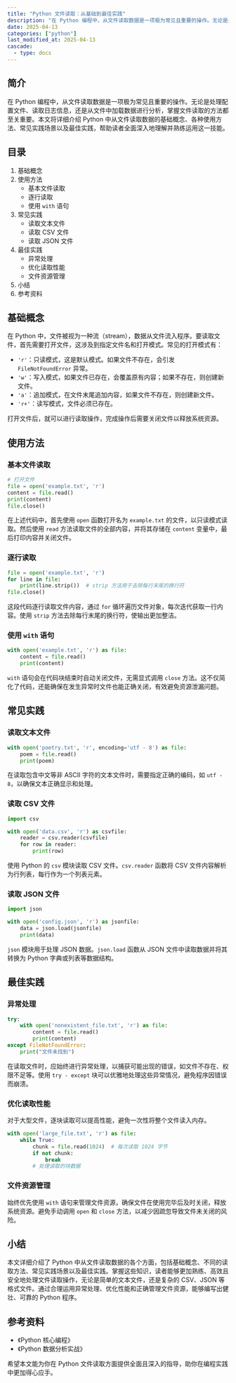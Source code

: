 ```yaml
---
title: "Python 文件读取：从基础到最佳实践"
description: "在 Python 编程中，从文件读取数据是一项极为常见且重要的操作。无论是处理配置文件、读取日志信息，还是从文件中加载数据进行分析，掌握文件读取的方法都至关重要。本文将详细介绍 Python 中从文件读取数据的基础概念、各种使用方法、常见实践场景以及最佳实践，帮助读者全面深入地理解并熟练运用这一技能。"
date: 2025-04-13
categories: ["python"]
last_modified_at: 2025-04-13
cascade:
  - type: docs
---
```



## 简介
在 Python 编程中，从文件读取数据是一项极为常见且重要的操作。无论是处理配置文件、读取日志信息，还是从文件中加载数据进行分析，掌握文件读取的方法都至关重要。本文将详细介绍 Python 中从文件读取数据的基础概念、各种使用方法、常见实践场景以及最佳实践，帮助读者全面深入地理解并熟练运用这一技能。

<!-- more -->
## 目录
1. 基础概念
2. 使用方法
    - 基本文件读取
    - 逐行读取
    - 使用 `with` 语句
3. 常见实践
    - 读取文本文件
    - 读取 CSV 文件
    - 读取 JSON 文件
4. 最佳实践
    - 异常处理
    - 优化读取性能
    - 文件资源管理
5. 小结
6. 参考资料

## 基础概念
在 Python 中，文件被视为一种流（stream），数据从文件流入程序。要读取文件，首先需要打开文件，这涉及到指定文件名和打开模式。常见的打开模式有：
- `'r'`：只读模式，这是默认模式。如果文件不存在，会引发 `FileNotFoundError` 异常。
- `'w'`：写入模式，如果文件已存在，会覆盖原有内容；如果不存在，则创建新文件。
- `'a'`：追加模式，在文件末尾追加内容，如果文件不存在，则创建新文件。
- `'r+'`：读写模式，文件必须已存在。

打开文件后，就可以进行读取操作，完成操作后需要关闭文件以释放系统资源。

## 使用方法
### 基本文件读取
```python
# 打开文件
file = open('example.txt', 'r')
content = file.read()
print(content)
file.close()
```
在上述代码中，首先使用 `open` 函数打开名为 `example.txt` 的文件，以只读模式读取。然后使用 `read` 方法读取文件的全部内容，并将其存储在 `content` 变量中，最后打印内容并关闭文件。

### 逐行读取
```python
file = open('example.txt', 'r')
for line in file:
    print(line.strip())  # strip 方法用于去除每行末尾的换行符
file.close()
```
这段代码逐行读取文件内容，通过 `for` 循环遍历文件对象，每次迭代获取一行内容。使用 `strip` 方法去除每行末尾的换行符，使输出更加整洁。

### 使用 `with` 语句
```python
with open('example.txt', 'r') as file:
    content = file.read()
    print(content)
```
`with` 语句会在代码块结束时自动关闭文件，无需显式调用 `close` 方法。这不仅简化了代码，还能确保在发生异常时文件也能正确关闭，有效避免资源泄漏问题。

## 常见实践
### 读取文本文件
```python
with open('poetry.txt', 'r', encoding='utf - 8') as file:
    poem = file.read()
    print(poem)
```
在读取包含中文等非 ASCII 字符的文本文件时，需要指定正确的编码，如 `utf - 8`，以确保文本正确显示和处理。

### 读取 CSV 文件
```python
import csv

with open('data.csv', 'r') as csvfile:
    reader = csv.reader(csvfile)
    for row in reader:
        print(row)
```
使用 Python 的 `csv` 模块读取 CSV 文件。`csv.reader` 函数将 CSV 文件内容解析为行列表，每行作为一个列表元素。

### 读取 JSON 文件
```python
import json

with open('config.json', 'r') as jsonfile:
    data = json.load(jsonfile)
    print(data)
```
`json` 模块用于处理 JSON 数据。`json.load` 函数从 JSON 文件中读取数据并将其转换为 Python 字典或列表等数据结构。

## 最佳实践
### 异常处理
```python
try:
    with open('nonexistent_file.txt', 'r') as file:
        content = file.read()
        print(content)
except FileNotFoundError:
    print("文件未找到")
```
在读取文件时，应始终进行异常处理，以捕获可能出现的错误，如文件不存在、权限不足等。使用 `try - except` 块可以优雅地处理这些异常情况，避免程序因错误而崩溃。

### 优化读取性能
对于大型文件，逐块读取可以提高性能，避免一次性将整个文件读入内存。
```python
with open('large_file.txt', 'r') as file:
    while True:
        chunk = file.read(1024)  # 每次读取 1024 字节
        if not chunk:
            break
        # 处理读取的块数据
```

### 文件资源管理
始终优先使用 `with` 语句来管理文件资源，确保文件在使用完毕后及时关闭，释放系统资源。避免手动调用 `open` 和 `close` 方法，以减少因疏忽导致文件未关闭的风险。

## 小结
本文详细介绍了 Python 中从文件读取数据的各个方面，包括基础概念、不同的读取方法、常见实践场景以及最佳实践。掌握这些知识，读者能够更加熟练、高效且安全地处理文件读取操作，无论是简单的文本文件，还是复杂的 CSV、JSON 等格式文件。通过合理运用异常处理、优化性能和正确管理文件资源，能够编写出健壮、可靠的 Python 程序。

## 参考资料
- 《Python 核心编程》
- 《Python 数据分析实战》

希望本文能为你在 Python 文件读取方面提供全面且深入的指导，助你在编程实践中更加得心应手。  